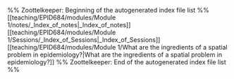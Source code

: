 %% Zoottelkeeper: Beginning of the autogenerated index file list  %%
 [[teaching/EPID684/modules/Module 1/notes/_Index_of_notes|_Index_of_notes]]
 [[teaching/EPID684/modules/Module 1/Sessions/_Index_of_Sessions|_Index_of_Sessions]]
 [[teaching/EPID684/modules/Module 1/What are the ingredients of a spatial problem in epidemiology?|What are the ingredients of a spatial problem in epidemiology?]]
%% Zoottelkeeper: End of the autogenerated index file list  %%
